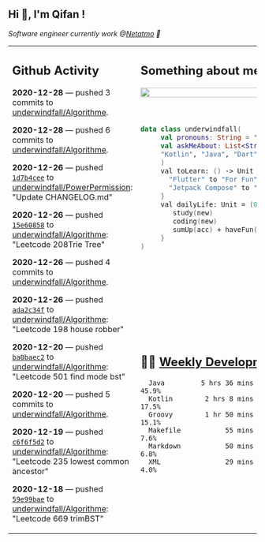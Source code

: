 <h2> Hi 👋, I'm Qifan ! </h2>
<p><em>Software engineer currently work @<a href="https://www.netatmo.com">Netatmo</a> 🔭
</em></p>
<table><tr><td valign="top" rowspan="2">

 ## Github Activity
 <!-- githubActivity starts -->
  **2020-12-28** — pushed 3 commits to [underwindfall/Algorithme](https://api.github.com/repos/underwindfall/Algorithme).

  **2020-12-28** — pushed 6 commits to [underwindfall/Algorithme](https://api.github.com/repos/underwindfall/Algorithme).

  **2020-12-26** — pushed [`1d7b4cee`](https://api.github.com/repos/underwindfall/PowerPermission/commits/1d7b4ceeaf6994e96ddf71d490f4e355b88f13c6) to [underwindfall/PowerPermission](https://api.github.com/repos/underwindfall/PowerPermission): "Update CHANGELOG.md"

  **2020-12-26** — pushed [`15e60858`](https://api.github.com/repos/underwindfall/Algorithme/commits/15e60858c02dcac5473a983b1347fe6c7a1ad5d0) to [underwindfall/Algorithme](https://api.github.com/repos/underwindfall/Algorithme): "Leetcode 208Trie Tree"

  **2020-12-26** — pushed 4 commits to [underwindfall/Algorithme](https://api.github.com/repos/underwindfall/Algorithme).

  **2020-12-26** — pushed [`ada2c34f`](https://api.github.com/repos/underwindfall/Algorithme/commits/ada2c34f344c56beca4b4ca988c19a4c74f38792) to [underwindfall/Algorithme](https://api.github.com/repos/underwindfall/Algorithme): "Leetcode 198 house robber"

  **2020-12-20** — pushed [`ba0baec2`](https://api.github.com/repos/underwindfall/Algorithme/commits/ba0baec2367402902a023e83689f47879cf95878) to [underwindfall/Algorithme](https://api.github.com/repos/underwindfall/Algorithme): "Leetcode 501 find mode bst"

  **2020-12-20** — pushed 5 commits to [underwindfall/Algorithme](https://api.github.com/repos/underwindfall/Algorithme).

  **2020-12-19** — pushed [`c6f6f5d2`](https://api.github.com/repos/underwindfall/Algorithme/commits/c6f6f5d20552da942c7692b2baa43129c20e976b) to [underwindfall/Algorithme](https://api.github.com/repos/underwindfall/Algorithme): "Leetcode 235 lowest common ancestor"

  **2020-12-18** — pushed [`59e99bae`](https://api.github.com/repos/underwindfall/Algorithme/commits/59e99bae950745bdfbccc2be305115bcf00c0bca) to [underwindfall/Algorithme](https://api.github.com/repos/underwindfall/Algorithme): "Leetcode 669 trimBST"
 <!-- githubActivity ends -->
 </td><td valign="top">

 ## Something about me
 <!-- profile starts -->
 <a href="https://github.com/underwindfall" width="100%">
  <img src="https://github-readme-stats.vercel.app/api?username=underwindfall&show_icons=true&count_private=true&theme=graywhite" width="100%"/>
 </a>
 <br/>
 <br/>
 <br/>
 
 ```kotlin
 data class underwindfall(
      val pronouns: String = "he|him",
      val askMeAbout: List<String> = listOf(
      "Kotlin", "Java", "Dart","Javascript", "Typescript"
      )
      val toLearn: () -> Unit = {
        "Flutter" to "For Fun",
        "Jetpack Compose" to "Future"
      }
      val dailyLife: Unit = (0..end).reduce { acc, new ->	
         study(new)	
         coding(new)	
         sumUp(acc) + haveFun(new)	
      }
 )
 ```
 <!-- profile ends -->
 </td></tr><tr><td valign="top">

 ## 🏊‍♂️ <a href="https://gist.github.com/underwindfall/377ee88ba1fabd1e93516e48ca9c61eb" target="_blank">Weekly Development Breakdown</a>
  <!-- codeTime starts -->
  ```text
    Java         5 hrs 36 mins  ██████████████░░░░░░░░░░  45.9%
    Kotlin        2 hrs 8 mins  ███████░░░░░░░░░░░░░░░░░  17.5%
    Groovy        1 hr 50 mins  ███████░░░░░░░░░░░░░░░░░  15.1%
    Makefile           55 mins  █████░░░░░░░░░░░░░░░░░░░   7.6%
    Markdown           50 mins  █████░░░░░░░░░░░░░░░░░░░   6.8%
    XML                29 mins  ████░░░░░░░░░░░░░░░░░░░░   4.0%
  ```
  <!-- codeTime starts -->
  </td></tr></table>